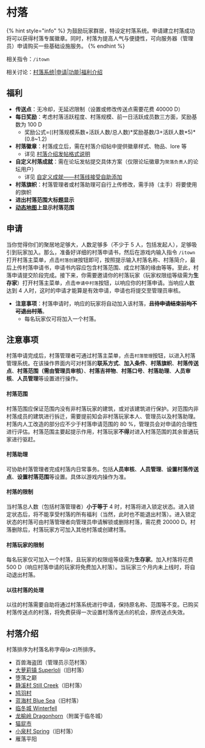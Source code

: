 # 村落

{% hint style="info" %}
为鼓励玩家群居，特设定村落系统。申请建立村落成功将可以获得村落专属徽章。同时，村落为提高人气与便捷性，可向服务器（管理员）申请购买一些基础设施服务。
{% endhint %}

相关指令：`/itown`

相关讨论：[村落系统\|申请\|功能\|福利介绍](https://discuss.imyvm.org/d/242--)

## 福利

* **传送点**：无冷却，无延迟限制（设置或修改传送点需要花费 40000 D）
* **每日奖励**：考虑村落活跃程度、村落规模、前一日活跃成员数三方面，奖励基数为 100 D
  * 奖励公式=\(\(村落规模系数+活跃人数/总人数\)\*奖励基数/3+活跃人数\*5\)\*\(0.8~1.2\)
* **村落徽章**：村落成立后，需在村落介绍帖中提供徽章样式、物品、lore 等
  * 详见 [村落介绍发帖格式说明](https://discuss.imyvm.org/d/37--)
* **自定义村落成就**：需在论坛发帖提交具体方案（仅限论坛徽章为`聚落负责人`的论坛用户）
  * 详见 [自定义成就——村落线接受自助添加](https://discuss.imyvm.org/d/289--)
* **村落旗帜**：村落管理者或村落助理可自行上传修改，需手持（主手）将要使用的旗帜
* **进出村落范围大标题显示**
* [**动态地图**](../plugins/survice.md#dynmap)**上显示村落范围**

## 申请

当你觉得你们的聚居地足够大，人数足够多（不少于 5 人，包括发起人），足够吸引到玩家加入。那么，准备好详细的村落申请书，然后在游戏内输入指令 `/itown` 打开村落主菜单，点击`村落创建`按钮即可，按照提示输入村落名称、村落简介，最后上传村落申请书，申请书内容应包含村落范围、成立村落的缘由等等。至此，村落申请提交阶段完成。接下来，你需要邀请你的村落玩家（玩家权限组等级需为**生存家**）打开村落主菜单，点击`申请中村落`按钮，以响应你的村落申请。当响应人数达到 4 人时，这时的申请才能算是有效申请，申请也将提交至管理员审核。

* **注意事项**：村落申请时，响应的玩家将自动加入该村落，~~**且待申请结束前均不可退出村落**~~。
  * 每名玩家仅可将加入一个村落。

## 注意事项

村落申请完成后，村落管理者可通过村落主菜单，点击`村落管理`按钮，以进入村落管理系统。在该操作界面内可对村落的**联系方式**、**加入条件**、**村落旗帜**、**村落传送点**、**村落范围（需由管理员审核）**、**村落吉祥物**、**村落口号**、**村落助理**、**人员审核**、**人员管理**等设置进行操作。

#### 村落范围

村落范围应保证范围内没有非村落玩家的建筑，或对该建筑进行保护。对范围内非村落成员的建筑进行拆迁，需要提前知会非村落玩家本人、管理员以及村落助理。村落内人工改造的部分应不少于村落申请范围的 80 %，管理员会对申请的合理性进行评估。村落范围主要起提示作用，村落玩家**不得**对进入村落范围的其余普通玩家进行驱赶。

#### 村落助理

可协助村落管理者完成村落内日常事务。包括**人员审核**、**人员管理**、**设置村落传送点**、**设置村落范围**等设置。具体以游戏内操作为准。

#### 村落的限制

当村落总人数（包括村落管理者）**小于等于** 4 时，村落将进入锁定状态。进入锁定状态后，将不能享受村落的所有福利（当然，此时也不能退出村落）。进入锁定状态的村落可由村落管理者向管理员申请解锁或删除村落，需花费 20000 D。村落删除后，村落玩家方可加入其他村落或创建村落。

#### 村落玩家的限制

每名玩家仅可加入一个村落，且玩家的权限组等级需为**生存家**。加入村落将花费 500 D（响应村落申请的玩家将免费加入村落）。当玩家三个月内未上线时，将自动退出村落。

#### 以往村落的处理

以往的村落需要自助将通过村落系统进行申请，保持原名称、范围等不变。已购买村落传送点的村落，将免费获得一次设置村落传送点的机会，原传送点失效。

## 村落介绍

村落排序为村落名称字母\(a-z\)所排序。

* 百兽海盗团（管理员示范村落）
* [大萝莉镇 Superloli](superloli.md)（旧村落）
* 堕落之巅
* [静溪村 Still Creek](still_creek.md)（旧村落）
* [鸠羽村](jiu-yu.md)
* [蓝海村 Blue Sea](blue_sea.md)（旧村落）
* [临冬城 Winterfell](winterfell.md)
* [龙榆岭 Dragonhorn](dragonhorn.md)（附属于临冬城）
* [猫屁市](mao-pi.md)
* [小泉村 Spring](xiao-quan.md)（旧村落）
* 雁落平阳

